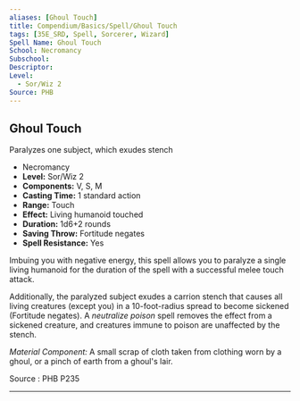```yaml
---
aliases: [Ghoul Touch]
title: Compendium/Basics/Spell/Ghoul Touch
tags: [35E_SRD, Spell, Sorcerer, Wizard]
Spell Name: Ghoul Touch
School: Necromancy
Subschool: 
Descriptor: 
Level:
  - Sor/Wiz 2
Source: PHB
---
```



## Ghoul Touch

Paralyzes one subject, which exudes stench

*   Necromancy
*   **Level:** Sor/Wiz 2
*   **Components:** V, S, M
*   **Casting Time:** 1 standard action
*   **Range:** Touch
*   **Effect:** Living humanoid touched
*   **Duration:** 1d6+2 rounds
*   **Saving Throw:** Fortitude negates
*   **Spell Resistance:** Yes

<p>Imbuing you with negative energy, this spell allows you to paralyze a single living humanoid for the duration of the spell with a successful melee touch attack.</p><p>Additionally, the paralyzed subject exudes a carrion stench that causes all living creatures (except you) in a 10-foot-radius spread to become sickened (Fortitude negates). A <i>neutralize poison</i> spell removes the effect from a sickened creature, and creatures immune to poison are unaffected by the stench.</p><p><i>Material Component:</i> A small scrap of cloth taken from clothing worn by a ghoul, or a pinch of earth from a ghoul's lair.</p>

Source : PHB P235

---
